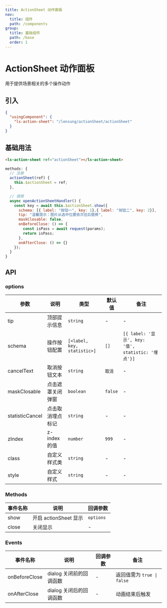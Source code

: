 ```yaml
---
title: ActionSheet 动作面板
nav:
  title: 组件
  path: /components
group:
  title: 基础组件
  path: /base
  order: 1
---
```


# ActionSheet 动作面板

用于提供场景相关的多个操作动作

## 引入

```json
{
  "usingComponent": {
    "ls-action-sheet": "/lensung/actionSheet/actionSheet"
  }
}
```

## 基础用法

```html
<ls-action-sheet ref="actionSheet"></ls-action-sheet>
```

```js
methods: {
  // 注册
  actionSheet(ref) {
    this.$actionSheet = ref;
  },

  // 调用
  async openActionSheetHandler() {
    const key = await this.$actionSheet.show({
      schema: [{ label: "按钮一", key: 1},{ label: "按钮二", key: 2}],
      tip: "温馨提示：图片从选中位置依次往后替换",
      maskClosable: false,
      onBeforeClose: () => {
        const isPass = await request(params);
        return isPass;
      },
      onAfterClose: () => {}
    });
  }
}
```

## API

### options

| 参数            | 说明             | 类型                        | 默认值  | 备注                                               |
| --------------- | ---------------- | --------------------------- | ------- | -------------------------------------------------- |
| tip             | 顶部提示信息     | `string`                    | -       | -                                                  |
| schema          | 操作按钮配置     | `[<label, key, statistic>]` | `[]`    | `[{ label: '显示', key: '值', statistic: '埋点'}]` |
| cancelText      | 取消按钮文本     | `string`                    | `取消`  | -                                                  |
| maskClosable    | 点击遮罩关闭弹窗 | `boolean`                   | `false` | -                                                  |
| statisticCancel | 点击取消埋点标记 | `string`                    | -       | -                                                  |
| zIndex          | z-index 的值     | `number`                    | `999`   | -                                                  |
| class           | 自定义样式类     | `string`                    | -       | -                                                  |
| style           | 自定义样式       | `string`                    | -       | -                                                  |

### Methods

| 事件名称 | 说明                  | 回调参数  |
| -------- | --------------------- | --------- |
| show     | 开启 actionSheet 显示 | `options` |
| close    | 关闭显示              | -         |

### Events

| 事件名称      | 说明                    | 回调参数 | 备注                       |
| ------------- | ----------------------- | -------- | -------------------------- |
| onBeforeClose | dialog 关闭前的回调函数 | -        | 返回值需为 `true \| false` |
| onAfterClose  | dialog 关闭后的回调函数 | -        | 动画结束后触发             |
